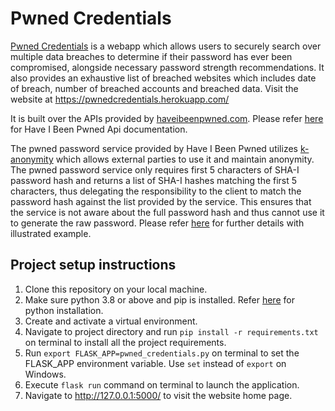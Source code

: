 # Pwned Credentials
[Pwned Credentials](https://pwnedcredentials.herokuapp.com/) is a webapp which allows users to 
securely search over multiple data breaches to determine if their password has ever been 
compromised, alongside necessary password strength recommendations. It also provides an exhaustive 
list of breached websites which includes date of breach, number of breached accounts and breached data.
Visit the website at https://pwnedcredentials.herokuapp.com/

It is built over the APIs provided by [haveibeenpwned.com](https://haveibeenpwned.com/). 
Please refer [here](https://haveibeenpwned.com/API/v3) for Have I Been Pwned Api documentation.

The pwned password service provided by Have I Been Pwned utilizes 
[k-anonymity](https://en.wikipedia.org/wiki/K-anonymity) which allows external parties to use
it and maintain anonymity. The pwned password service only requires first 5 characters of SHA-I 
password hash and returns a list of SHA-I hashes matching the first 5 characters, thus delegating the 
responsibility to the client to match the password hash against the list provided by the service. This 
ensures that the service is not aware about the full password hash and thus cannot use it to generate the 
raw password.
Please refer [here](https://www.troyhunt.com/ive-just-launched-pwned-passwords-version-2/) for further
details with illustrated example.


## Project setup instructions
1. Clone this repository on your local machine.
2. Make sure python 3.8 or above and pip is installed. Refer [here](https://www.python.org/downloads/)
for python installation.
3. Create and activate a virtual environment.
4. Navigate to project directory and run ```pip install -r requirements.txt``` on terminal to install 
all the project requirements.
5. Run ```export FLASK_APP=pwned_credentials.py``` on terminal to set the FLASK_APP environment
variable. Use ```set``` instead of ```export``` on Windows.
6. Execute ```flask run``` command on terminal to launch the application.
7. Navigate to http://127.0.0.1:5000/ to visit the website home page.
